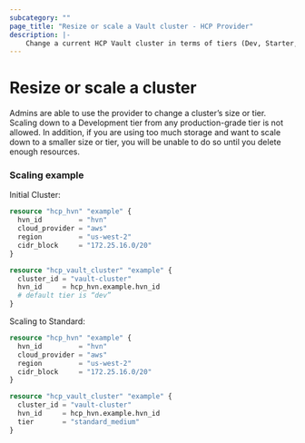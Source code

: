 ```yaml
---
subcategory: ""
page_title: "Resize or scale a Vault cluster - HCP Provider"
description: |-
    Change a current HCP Vault cluster in terms of tiers (Dev, Starter, Standard) or sizes (S, M, L).
---
```


# Resize or scale a cluster

Admins are able to use the provider to change a cluster’s size or tier. Scaling down to a Development tier from any production-grade tier is not allowed. In addition, if you are using too much storage and want to scale down to a smaller size or tier, you will be unable to do so until you delete enough resources. 

### Scaling example

Initial Cluster:
```terraform
resource "hcp_hvn" "example" {
  hvn_id         = "hvn"
  cloud_provider = "aws"
  region         = "us-west-2"
  cidr_block     = "172.25.16.0/20"
}

resource "hcp_vault_cluster" "example" {
  cluster_id = "vault-cluster"
  hvn_id     = hcp_hvn.example.hvn_id
  # default tier is “dev”
}
```

Scaling to Standard:
```terraform
resource "hcp_hvn" "example" {
  hvn_id         = "hvn"
  cloud_provider = "aws"
  region         = "us-west-2"
  cidr_block     = "172.25.16.0/20"
}

resource "hcp_vault_cluster" "example" {
  cluster_id = "vault-cluster"
  hvn_id     = hcp_hvn.example.hvn_id
  tier       = "standard_medium"
}
```

